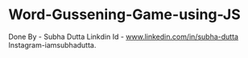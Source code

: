 # Word-Gussening-Game-using-JS
Done By - Subha Dutta 
Linkdin Id - www.linkedin.com/in/subha-dutta 
Instagram-iamsubhadutta.
